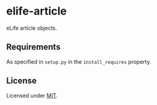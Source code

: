 # elife-article

eLife article objects.

## Requirements

As specified in `setup.py` in the `install_requires` property.

## License

Licensed under [MIT](https://opensource.org/licenses/mit-license.php).
